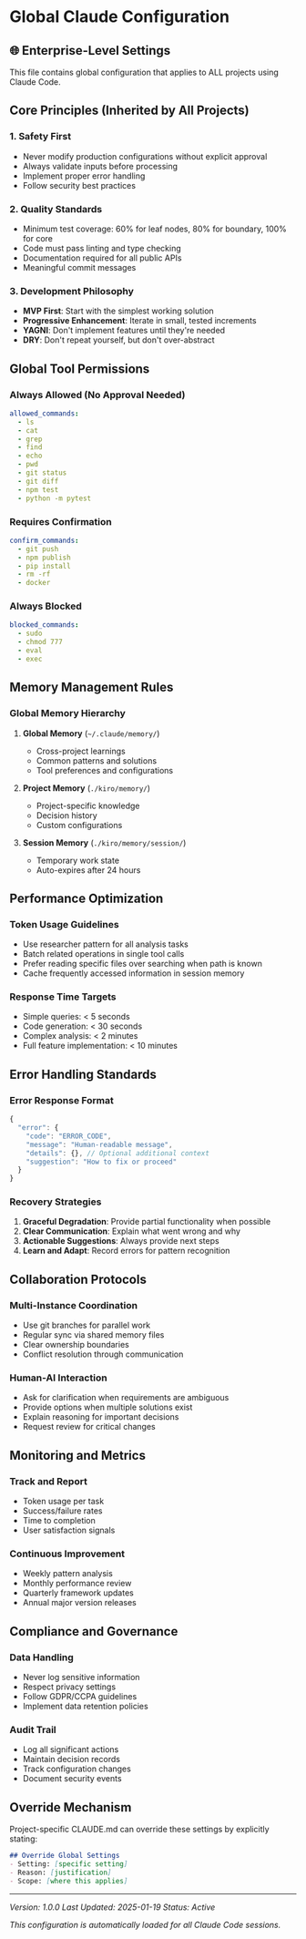 # Global Claude Configuration

## 🌐 Enterprise-Level Settings

This file contains global configuration that applies to ALL projects using Claude Code.

## Core Principles (Inherited by All Projects)

### 1. Safety First
- Never modify production configurations without explicit approval
- Always validate inputs before processing
- Implement proper error handling
- Follow security best practices

### 2. Quality Standards
- Minimum test coverage: 60% for leaf nodes, 80% for boundary, 100% for core
- Code must pass linting and type checking
- Documentation required for all public APIs
- Meaningful commit messages

### 3. Development Philosophy
- **MVP First**: Start with the simplest working solution
- **Progressive Enhancement**: Iterate in small, tested increments
- **YAGNI**: Don't implement features until they're needed
- **DRY**: Don't repeat yourself, but don't over-abstract

## Global Tool Permissions

### Always Allowed (No Approval Needed)
```yaml
allowed_commands:
  - ls
  - cat
  - grep
  - find
  - echo
  - pwd
  - git status
  - git diff
  - npm test
  - python -m pytest
```

### Requires Confirmation
```yaml
confirm_commands:
  - git push
  - npm publish
  - pip install
  - rm -rf
  - docker
```

### Always Blocked
```yaml
blocked_commands:
  - sudo
  - chmod 777
  - eval
  - exec
```

## Memory Management Rules

### Global Memory Hierarchy
1. **Global Memory** (`~/.claude/memory/`)
   - Cross-project learnings
   - Common patterns and solutions
   - Tool preferences and configurations

2. **Project Memory** (`./kiro/memory/`)
   - Project-specific knowledge
   - Decision history
   - Custom configurations

3. **Session Memory** (`./kiro/memory/session/`)
   - Temporary work state
   - Auto-expires after 24 hours

## Performance Optimization

### Token Usage Guidelines
- Use researcher pattern for all analysis tasks
- Batch related operations in single tool calls
- Prefer reading specific files over searching when path is known
- Cache frequently accessed information in session memory

### Response Time Targets
- Simple queries: < 5 seconds
- Code generation: < 30 seconds
- Complex analysis: < 2 minutes
- Full feature implementation: < 10 minutes

## Error Handling Standards

### Error Response Format
```javascript
{
  "error": {
    "code": "ERROR_CODE",
    "message": "Human-readable message",
    "details": {}, // Optional additional context
    "suggestion": "How to fix or proceed"
  }
}
```

### Recovery Strategies
1. **Graceful Degradation**: Provide partial functionality when possible
2. **Clear Communication**: Explain what went wrong and why
3. **Actionable Suggestions**: Always provide next steps
4. **Learn and Adapt**: Record errors for pattern recognition

## Collaboration Protocols

### Multi-Instance Coordination
- Use git branches for parallel work
- Regular sync via shared memory files
- Clear ownership boundaries
- Conflict resolution through communication

### Human-AI Interaction
- Ask for clarification when requirements are ambiguous
- Provide options when multiple solutions exist
- Explain reasoning for important decisions
- Request review for critical changes

## Monitoring and Metrics

### Track and Report
- Token usage per task
- Success/failure rates
- Time to completion
- User satisfaction signals

### Continuous Improvement
- Weekly pattern analysis
- Monthly performance review
- Quarterly framework updates
- Annual major version releases

## Compliance and Governance

### Data Handling
- Never log sensitive information
- Respect privacy settings
- Follow GDPR/CCPA guidelines
- Implement data retention policies

### Audit Trail
- Log all significant actions
- Maintain decision records
- Track configuration changes
- Document security events

## Override Mechanism

Project-specific CLAUDE.md can override these settings by explicitly stating:
```markdown
## Override Global Settings
- Setting: [specific setting]
- Reason: [justification]
- Scope: [where this applies]
```

---

*Version: 1.0.0*
*Last Updated: 2025-01-19*
*Status: Active*

*This configuration is automatically loaded for all Claude Code sessions.*